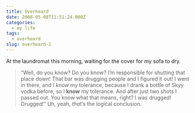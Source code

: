 ```yaml
---
title: Overheard
date: 2008-05-08T11:51:24.000Z
categories:
  - my life
tags:
  - overheard
slug: overheard-2
---
```

At the laundromat this morning, waiting for the cover for my sofa to dry.

> “Well, do you know? Do you know? I’m responsible for shutting that place down! That bar was drugging people and I figured it out! I went in there, and I _know_ my tolerance, because I drank a bottle of Skyy vodka before, so I **know** my tolerance. And after just two shots I passed out. You know what that means, right? I was drugged! Drugged!”
Uh, yeah, _that’s_ the logical conclusion.


